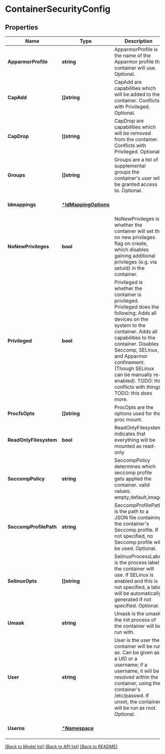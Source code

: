 # ContainerSecurityConfig

## Properties
Name | Type | Description | Notes
------------ | ------------- | ------------- | -------------
**ApparmorProfile** | **string** | ApparmorProfile is the name of the Apparmor profile the container will use. Optional. | [optional] [default to null]
**CapAdd** | **[]string** | CapAdd are capabilities which will be added to the container. Conflicts with Privileged. Optional. | [optional] [default to null]
**CapDrop** | **[]string** | CapDrop are capabilities which will be removed from the container. Conflicts with Privileged. Optional. | [optional] [default to null]
**Groups** | **[]string** | Groups are a list of supplemental groups the container&#39;s user will be granted access to. Optional. | [optional] [default to null]
**Idmappings** | [***IdMappingOptions**](IDMappingOptions.md) |  | [optional] [default to null]
**NoNewPrivileges** | **bool** | NoNewPrivileges is whether the container will set the no new privileges flag on create, which disables gaining additional privileges (e.g. via setuid) in the container. | [optional] [default to null]
**Privileged** | **bool** | Privileged is whether the container is privileged. Privileged does the following: Adds all devices on the system to the container. Adds all capabilities to the container. Disables Seccomp, SELinux, and Apparmor confinement. (Though SELinux can be manually re-enabled). TODO: this conflicts with things. TODO: this does more. | [optional] [default to null]
**ProcfsOpts** | **[]string** | ProcOpts are the options used for the proc mount. | [optional] [default to null]
**ReadOnlyFilesystem** | **bool** | ReadOnlyFilesystem indicates that everything will be mounted as read-only | [optional] [default to null]
**SeccompPolicy** | **string** | SeccompPolicy determines which seccomp profile gets applied the container. valid values: empty,default,image | [optional] [default to null]
**SeccompProfilePath** | **string** | SeccompProfilePath is the path to a JSON file containing the container&#39;s Seccomp profile. If not specified, no Seccomp profile will be used. Optional. | [optional] [default to null]
**SelinuxOpts** | **[]string** | SelinuxProcessLabel is the process label the container will use. If SELinux is enabled and this is not specified, a label will be automatically generated if not specified. Optional. | [optional] [default to null]
**Umask** | **string** | Umask is the umask the init process of the container will be run with. | [optional] [default to null]
**User** | **string** | User is the user the container will be run as. Can be given as a UID or a username; if a username, it will be resolved within the container, using the container&#39;s /etc/passwd. If unset, the container will be run as root. Optional. | [optional] [default to null]
**Userns** | [***Namespace**](Namespace.md) |  | [optional] [default to null]

[[Back to Model list]](../README.md#documentation-for-models) [[Back to API list]](../README.md#documentation-for-api-endpoints) [[Back to README]](../README.md)


